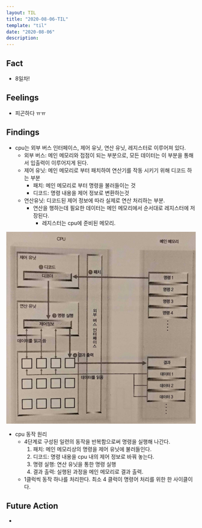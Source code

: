 ```yaml
---
layout: TIL
title: "2020-08-06-TIL"
template: "til"
date: "2020-08-06"
description: 
---
```


## Fact

- 8일차!

## Feelings

- 피곤하다 ㅠㅠ

## Findings

- cpu는 외부 버스 인터페이스, 제어 유닛, 연산 유닛, 레지스터로 이루어져 있다.
  - 외부 버스: 메인 메모리와 접점이 되는 부분으로, 모든 데이터는 이 부분을 통해서 입출력이 이루어지게 된다.
  - 제어 유닛: 메인 메모리로 부터 패치하여 연산기를 작동 시키기 위해 디코드 하는 부분
    - 패치: 메인 메모리로 부터 명령을 불러들이는 것
    - 디코드: 명령 내용을 제어 정보로 변환하는것
  - 연산유닛: 디코드된 제어 정보에 따라 실제로 연산 처리하는 부분.
    - 연산을 행하는데 필요한 데이터는 메인 메모리에서 순서대로 레지스터에 저장된다.
      - 레지스터는 cpu에 준비된 메모리.
    
![cpu](static/cpu.jpg)

- cpu 동작 원리
  - 4단계로 구성된 일련의 동작을 반복함으로써 명령을 실행해 나간다.
    1. 패치: 메인 메모리상의 명령을 제어 유닛에 불러들인다.
    2. 디코드: 명령 내용을 cpu 내의 제어 정보로 바꿔 놓는다.
    3. 명령 실행: 연산 유닛을 통한 명령 실행
    4. 결과 출력: 실행된 과정을 메인 메모리로 결과 출력.
  - 1클럭씩 동작 하나를 처리한다. 최소 4 클럭이 명령어 처리를 위한 한 사이클이다.
  
## Future Action

- 
